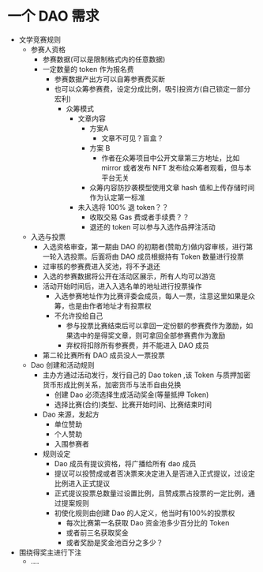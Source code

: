 # 一个 DAO 需求
- 文学竞赛规则	
	- 参赛人资格
		- 参赛数据(可以是限制格式内的任意数据)
		- 一定数量的 token 作为报名费 
			-  参赛数据产出方可以自筹参赛费买断
			-  也可以众筹参赛费，设定分成比例，吸引投资方(自己锁定一部分宏利) 
				-  众筹模式
					- 文章内容  
						-  方案A
							-  文章不可见？盲盒？
						- 方案 B
							-  作者在众筹项目中公开文章第三方地址，比如 mirror 或者发布 NFT 发布给众筹者观看，但与本平台无关
						- 众筹内容防抄袭模型使用文章 hash 值和上传存储时间作为认定第一标准  
					- 未入选将 100% 退 token？？
						- 收取交易 Gas 费或者手续费？？
						- 退还的 token 可以参与入选作品押注活动
	- 入选与投票
		- 入选资格审查，第一期由 DAO 的初期者(赞助方)做内容审核，进行第一轮入选投票。后面将由 DAO 成员根据持有 Token 数量进行投票
		- 过审核的参赛费进入奖池，将不予退还
		- 入选的参赛数据将公开在活动区展示，所有人均可以游览
		- 活动开始时间后，进入入选名单的地址进行投票操作
			- 入选参赛地址作为比赛评委会成员，每人一票，注意这里如果是众筹，也是由作者地址才有投票权
			- 不允许投给自己
				- 参与投票比赛结束后可以拿回一定份额的参赛费作为激励，如果选中的是得奖文章，则可拿回全部参赛费作为激励
				- 弃权将扣除所有参赛费，并不能进入 DAO 成员
		- 第二轮比赛所有 DAO 成员没人一票投票  
	- Dao 创建和活动规则
		- 主办方通过活动发行，发行自己的 Dao token ,该 Token 与质押加密货币形成比例关系，加密货币与法币自由兑换
			- 创建 Dao 必须选择生成活动奖金(等量抵押 Token) 
			- 选择比赛(合约)类型、比赛开始时间、比赛结束时间
		- Dao 来源，发起方
			- 单位赞助
			- 个人赞助
			- 入围参赛者
		- 规则设定
			- Dao 成员有提议资格，将广播给所有 dao 成员
			- 提议可以投赞成或者否决票来决定进入是否进入正式提议，过设定比例进入正式提议
			- 正式提议投票总数量过设置比例，且赞成票占投票的一定比例，通过提案规则  
			- 初使化规则由创建 Dao 的人定义，他当时有100%的投票权 
				- 每次比赛第一名获取 Dao 资金池多少百分比的 Token
				- 或者前三名获取奖金
				- 或者奖励是奖金池百分之多少？
- 围绕得奖主进行下注
	- .... 